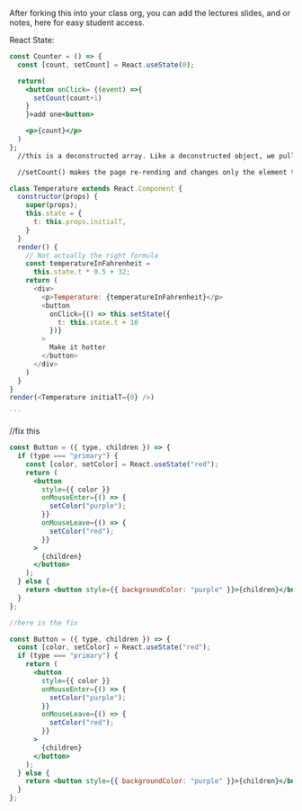 After forking this into your class org, you can add the lectures slides, and or notes, here for easy student access.

React State:

```jsx
const Counter = () => {
  const [count, setCount] = React.useState(0);

  return(
    <button onClick= {(event) =>{
      setCount(count+1)
    }
    }>add one<button>

    <p>{count}</p>
  )
};
  //this is a deconstructed array. Like a deconstructed object, we pull out variables. But, if it were an object, we would have to use the exact keys, since it's an array, we can use the named variable that we want. count is just a variable that holds the value of useState and setCount is a function that changes the value of count.

  //setCount() makes the page re-rending and changes only the element that was changed
```

<!-- ```jsx
const SearchInput = () =>{
  const [searchTerm, setSearchTerm] = React.useState('')

  return(
    <input
     value={searchTerm}/>
  )
} -->

````js
class Temperature extends React.Component {
  constructor(props) {
    super(props);
    this.state = {
      t: this.props.initialT,
    }
  }
  render() {
    // Not actually the right formula
    const temperatureInFahrenheit =
      this.state.t * 0.5 + 32;
    return (
      <div>
        <p>Temperature: {temperatureInFahrenheit}</p>
        <button
          onClick={() => this.setState({
            t: this.state.t + 10
          })}
        >
          Make it hotter
        </button>
      </div>
    )
  }
}
render(<Temperature initialT={0} />)

```
````

//fix this

```jsx
const Button = ({ type, children }) => {
  if (type === "primary") {
    const [color, setColor] = React.useState("red");
    return (
      <button
        style={{ color }}
        onMouseEnter={() => {
          setColor("purple");
        }}
        onMouseLeave={() => {
          setColor("red");
        }}
      >
        {children}
      </button>
    );
  } else {
    return <button style={{ backgroundColor: "purple" }}>{children}</button>;
  }
};

//here is the fix

const Button = ({ type, children }) => {
  const [color, setColor] = React.useState("red");
  if (type === "primary") {
    return (
      <button
        style={{ color }}
        onMouseEnter={() => {
          setColor("purple");
        }}
        onMouseLeave={() => {
          setColor("red");
        }}
      >
        {children}
      </button>
    );
  } else {
    return <button style={{ backgroundColor: "purple" }}>{children}</button>;
  }
};
```
